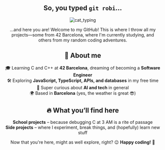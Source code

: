 <div align="center">

  <h2>So, you typed <code>git robi</code>...</h2>

![cat_typing](https://github.com/user-attachments/assets/9d7a062b-1d23-4cf5-92d4-9dd6ff1b2791)

...and here you are!
Welcome to my GitHub! This is where I throw all my projects—some from 42 Barcelona, where I'm currently studying, and others from my random coding adventures.

## 🌱 About me  
🎓 Learning C and C++ at **42 Barcelona**, dreaming of becoming a **Software Engineer**  
🛠️ Exploring **JavaScript, TypeScript, APIs, and databases** in my free time  
🤖 Super curious about **AI and tech** in general  
🌍 Based in **Barcelona** (yes, the weather is great 😎)  

## 🔥 What you’ll find here  
**School projects** – because debugging C at 3 AM is a rite of passage  
**Side projects** – where I experiment, break things, and (hopefully) learn new stuff  

Now that you're here, might as well explore, right? 😉 **Happy coding!** 🚀</div>

